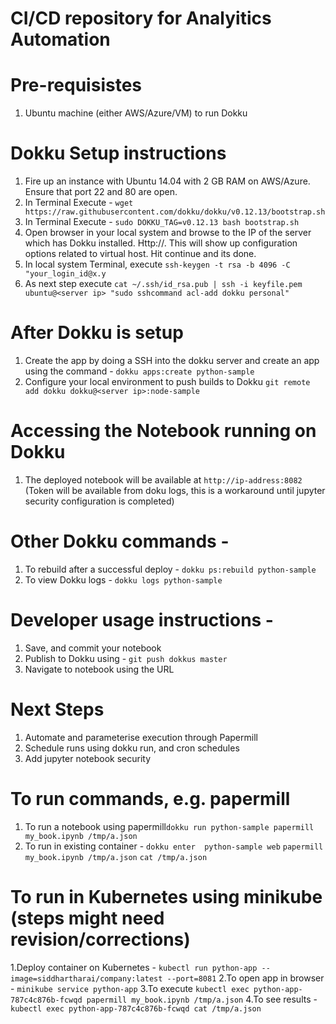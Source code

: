 # CI/CD repository for Analyitics Automation

# Pre-requisistes 

1. Ubuntu machine (either AWS/Azure/VM) to run Dokku


# Dokku Setup instructions 

1. Fire up an instance with Ubuntu 14.04 with 2 GB RAM on AWS/Azure. Ensure that port 22 and 80 are open.
2. In Terminal Execute - `wget https://raw.githubusercontent.com/dokku/dokku/v0.12.13/bootstrap.sh`
3. In Terminal Execute - `sudo DOKKU_TAG=v0.12.13 bash bootstrap.sh`
4. Open browser in your local system and browse to the IP of the server which has Dokku installed. Http://<ip of server>. This will show up configuration options related to virtual host. Hit continue and its done.
5. In local system Terminal, execute `ssh-keygen -t rsa -b 4096 -C "your_login_id@x.y`
6. As next step execute `cat ~/.ssh/id_rsa.pub | ssh -i keyfile.pem ubuntu@<server ip> "sudo sshcommand acl-add dokku personal"`
  
 
# After Dokku is setup 
1. Create the app by doing a SSH into the dokku server and create an app using the command - `dokku apps:create python-sample`
2. Configure your local environment to push builds to Dokku `git remote add dokku dokku@<server ip>:node-sample`

# Accessing the Notebook running on Dokku 
1. The deployed notebook will be available at `http://ip-address:8082` 
(Token will be available from doku logs, this is a workaround until jupyter security configuration is completed)

# Other Dokku commands - 
1. To rebuild after a successful deploy - `dokku ps:rebuild python-sample`
2. To view Dokku logs - `dokku logs python-sample`
 
# Developer usage instructions - 
1. Save, and commit your notebook 
2. Publish to Dokku using - `git push dokkus master`
3. Navigate to notebook using the URL 

# Next Steps 
1. Automate and parameterise execution through Papermill
2. Schedule runs using dokku run, and cron schedules
3. Add jupyter notebook security

# To run commands, e.g. papermill 
1. To run a notebook using papermill`dokku run python-sample papermill my_book.ipynb /tmp/a.json`
2. To run in existing container - 
  `dokku enter  python-sample web`
  `papermill my_book.ipynb /tmp/a.json`
  `cat /tmp/a.json`
  
# To run in Kubernetes using minikube (steps might need revision/corrections)
1.Deploy container on Kubernetes - `kubectl run python-app --image=siddhartharai/company:latest --port=8081`
2.To  open app in browser - `minikube service python-app`
3.To execute `kubectl exec python-app-787c4c876b-fcwqd papermill my_book.ipynb /tmp/a.json`
4.To see results - `kubectl exec python-app-787c4c876b-fcwqd cat /tmp/a.json`
